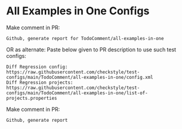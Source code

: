 # All Examples in One Configs
Make comment in PR:
```
Github, generate report for TodoComment/all-examples-in-one
```
OR as alternate:
Paste below given to PR description to use such test configs:
```
Diff Regression config: https://raw.githubusercontent.com/checkstyle/test-configs/main/TodoComment/all-examples-in-one/config.xml
Diff Regression projects: https://raw.githubusercontent.com/checkstyle/test-configs/main/TodoComment/all-examples-in-one/list-of-projects.properties
```
Make comment in PR:
```
Github, generate report
```
